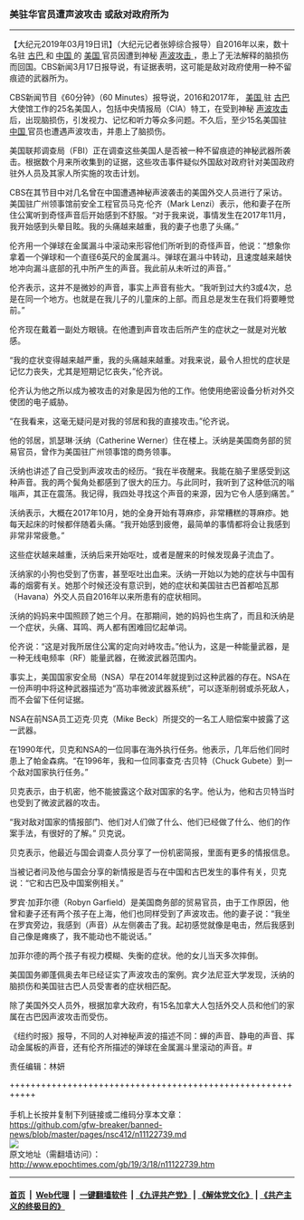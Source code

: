 ### 美驻华官员遭声波攻击 或敌对政府所为
------------------------

<p>
 【大纪元2019年03月19日讯】（大纪元记者张婷综合报导）自2016年以来，数十名驻
 <a href="http://www.epochtimes.com/gb/tag/%E5%8F%A4%E5%B7%B4.html">
  古巴
 </a>
 和
 <a href="http://www.epochtimes.com/gb/tag/%E4%B8%AD%E5%9B%BD.html">
  中国
 </a>
 的
 <a href="http://www.epochtimes.com/gb/tag/%E7%BE%8E%E5%9B%BD.html">
  美国
 </a>
 官员因遭到神秘
 <a href="http://www.epochtimes.com/gb/tag/%E5%A3%B0%E6%B3%A2%E6%94%BB%E5%87%BB.html">
  声波攻击
 </a>
 ，患上了无法解释的脑损伤而回国。CBS新闻3月17日报导说，有证据表明，这可能是敌对政府使用一种不留痕迹的武器所为。
</p>
<p>
 CBS新闻节目《60分钟》（60 Minutes）报导说，2016和2017年，
 <a href="http://www.epochtimes.com/gb/tag/%E7%BE%8E%E5%9B%BD.html">
  美国
 </a>
 驻
 <a href="http://www.epochtimes.com/gb/tag/%E5%8F%A4%E5%B7%B4.html">
  古巴
 </a>
 大使馆工作的25名美国人，包括中央情报局（CIA）特工，在受到神秘
 <a href="http://www.epochtimes.com/gb/tag/%E5%A3%B0%E6%B3%A2%E6%94%BB%E5%87%BB.html">
  声波攻击
 </a>
 后，出现脑损伤，引发视力、记忆和听力等众多问题。不久后，至少15名美国驻
 <a href="http://www.epochtimes.com/gb/tag/%E4%B8%AD%E5%9B%BD.html">
  中国
 </a>
 官员也遭遇声波攻击，并患上了脑损伤。
</p>
<p>
 美国联邦调查局（FBI）正在调查这些美国人是否被一种不留痕迹的神秘武器所袭击。根据数个月来所收集到的证据，这些攻击事件疑似外国敌对政府针对美国政府驻外人员及其家人所实施的攻击计划。
</p>
<p>
 CBS在其节目中对几名曾在中国遭遇神秘声波袭击的美国外交人员进行了采访。美国驻广州领事馆前安全工程官员马克·伦齐（Mark Lenzi）表示，他和妻子在所住公寓听到奇怪声音后开始感到不舒服。“对于我来说，事情发生在2017年11月，我开始感到头晕目眩。我的头痛越来越重，我的妻子也患了头痛。”
</p>
<p>
 伦齐用一个弹球在金属漏斗中滚动来形容他们所听到的奇怪声音，他说：“想象你拿着一个弹球和一个直径6英尺的金属漏斗。弹球在漏斗中转动，且速度越来越快地冲向漏斗底部的孔中所产生的声音。我此前从未听过的声音。”
</p>
<p>
 伦齐表示，这并不是微妙的声音，事实上声音有些大。“我听到过大约3或4次，总是在同一个地方。也就是在我儿子的儿童床的上部。而且总是发生在我们将要睡觉前。”
</p>
<p>
 伦齐现在戴着一副处方眼镜。在他遭到声音攻击后所产生的症状之一就是对光敏感。
</p>
<p>
 “我的症状变得越来越严重，我的头痛越来越重。对我来说，最令人担忧的症状是记忆力丧失，尤其是短期记忆丧失，”伦齐说。
</p>
<p>
 伦齐认为他之所以成为被攻击的对象是因为他的工作。他使用绝密设备分析对外交使团的电子威胁。
</p>
<p>
 “在我看来，这毫无疑问是对我的邻居和我的直接攻击。”伦齐说。
</p>
<p>
 他的邻居，凯瑟琳·沃纳（Catherine Werner）住在楼上。沃纳是美国商务部的贸易官员，曾作为美国驻广州领事馆的商务领事。
</p>
<p>
 沃纳也讲述了自己受到声波攻击的经历。“我在半夜醒来。我能在脑子里感受到这种声音。我的两个鬓角处都感到了很大的压力。与此同时，我听到了这种低沉的嗡嗡声，其正在震荡。我记得，我四处寻找这个声音的来源，因为它令人感到痛苦。”
</p>
<p>
 沃纳表示，大概在2017年10月，她的全身开始有荨麻疹，非常糟糕的荨麻疹。她每天起床的时候都伴随着头痛。“我开始感到疲倦，最简单的事情都将会让我感到非常非常疲惫。”
</p>
<p>
 这些症状越来越重，沃纳后来开始呕吐，或者是醒来的时候发现鼻子流血了。
</p>
<p>
 沃纳家的小狗也受到了伤害，甚至呕吐出血来。沃纳一开始以为她的症状与中国有毒的烟雾有关。她那个时候还没有意识到，她的症状和美国驻古巴首都哈瓦那（Havana）外交人员自2016年以来所患有的症状相同。
</p>
<p>
 沃纳的妈妈来中国照顾了她三个月。在那期间，她的妈妈也生病了，而且和沃纳是一个症状，头痛、耳鸣、两人都有困难回忆起单词。
</p>
<p>
 伦齐说：“这是对我所居住公寓的定向对峙攻击。”他认为，这是一种能量武器，是一种无线电频率（RF）能量武器，在微波武器范围内。
</p>
<p>
 事实上，美国国家安全局（NSA）早在2014年就提到过这种武器的存在。NSA在一份声明中将这种武器描述为“高功率微波武器系统”，可以逐渐削弱或杀死敌人，而不会留下任何证据。
</p>
<p>
 NSA在前NSA员工迈克·贝克（Mike Beck）所提交的一名工人赔偿案中披露了这一武器。
</p>
<p>
 在1990年代，贝克和NSA的一位同事在海外执行任务。他表示，几年后他们同时患上了帕金森病。“在1996年，我和一位同事查克·古贝特（Chuck Gubete）到一个敌对国家执行任务。”
</p>
<p>
 贝克表示，由于机密，他不能披露这个敌对国家的名字。他认为，他和古贝特当时也受到了微波武器的攻击。
</p>
<p>
 “我对敌对国家的情报部门、他们对人们做了什么、他们已经做了什么、他们的作案手法，有很好的了解。” 贝克说。
</p>
<p>
 贝克表示，他最近与国会调查人员分享了一份机密简报，里面有更多的情报信息。
</p>
<p>
 当被记者问及他与国会分享的新情报是否与在中国和古巴发生的事件有关，贝克说：“它和古巴及中国案例相关。”
</p>
<p>
 罗宾·加菲尔德（Robyn Garfield）是美国商务部的贸易官员，由于工作原因，他曾和妻子还有两个孩子在上海，他们也同样受到了声波攻击。他的妻子说：“我坐在罗宾旁边，我感到（声音）从左侧袭击了我。起初感觉就像是电击，然后我感到自己像是瘫痪了，我不能动也不能说话。”
</p>
<p>
 加菲尔德的两个孩子有视力模糊、失衡的症状。他的女儿当天多次摔倒。
</p>
<p>
 美国国务卿蓬佩奥去年已经证实了声波攻击的案例。宾夕法尼亚大学发现，沃纳的脑损伤和美国驻古巴人员受害者的症状相匹配。
</p>
<p>
 除了美国外交人员外，根据加拿大政府，有15名加拿大人包括外交人员和他们的家属在古巴因声波攻击而受伤。
</p>
<p>
 《纽约时报》报导，不同的人对神秘声波的描述不同：蝉的声音、静电的声音、挥动金属板的声音，还有伦齐所描述的弹球在金属漏斗里滚动的声音。#
</p>
<p>
 责任编辑：林妍
</p>

+++++++++++++++++++++++++++++++++++++++++++++++++++++++++++<br/><br/>
手机上长按并复制下列链接或二维码分享本文章：<br/>
https://github.com/gfw-breaker/banned-news/blob/master/pages/nsc412/n11122739.md <br/>
<a href='https://github.com/gfw-breaker/banned-news/blob/master/pages/nsc412/n11122739.md'><img src='https://github.com/gfw-breaker/banned-news/blob/master/pages/nsc412/n11122739.md.png'/></a> <br/>
原文地址（需翻墙访问）：http://www.epochtimes.com/gb/19/3/18/n11122739.htm


------------------------
#### [首页](https://github.com/gfw-breaker/banned-news/blob/master/README.md) &nbsp;|&nbsp; [Web代理](https://github.com/labour-camp/helloworld) &nbsp;|&nbsp; [一键翻墙软件](https://github.com/gfw-breaker/nogfw/blob/master/README.md) &nbsp;| [《九评共产党》](https://github.com/gfw-breaker/9ping.md/blob/master/README.md#九评之一评共产党是什么) | [《解体党文化》](https://github.com/gfw-breaker/jtdwh.md/blob/master/README.md) | [《共产主义的终极目的》](https://github.com/gfw-breaker/gczydzjmd.md/blob/master/README.md)

